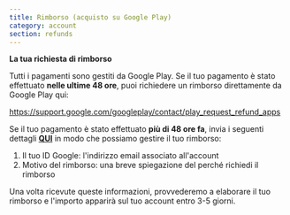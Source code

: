 ```yaml
---
title: Rimborso (acquisto su Google Play)
category: account
section: refunds
---
```

**La tua richiesta di rimborso**


Tutti i pagamenti sono gestiti da Google Play. Se il tuo pagamento è stato effettuato **nelle ultime 48 ore**, puoi richiedere un rimborso direttamente da Google Play qui:


<https://support.google.com/googleplay/contact/play_request_refund_apps>


 


Se il tuo pagamento è stato effettuato **più di 48 ore fa**, invia i seguenti dettagli **[QUI](https://help.studycat.com/hc/en-gb/requests/new)** in modo che possiamo gestire il tuo rimborso:


1. Il tuo ID Google: l'indirizzo email associato all'account
2. Motivo del rimborso: una breve spiegazione del perché richiedi il rimborso


Una volta ricevute queste informazioni, provvederemo a elaborare il tuo rimborso e l'importo apparirà sul tuo account entro 3-5 giorni.